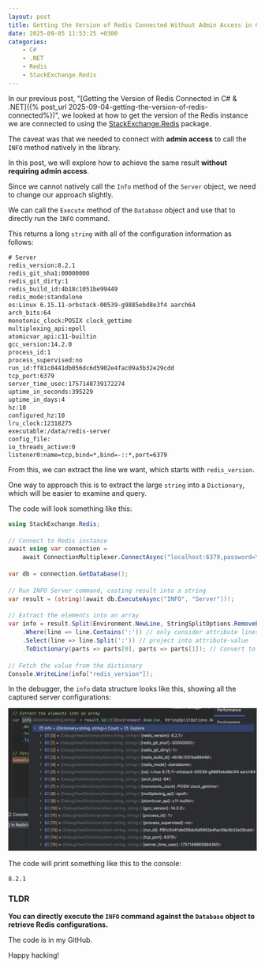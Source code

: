 ```yaml
---
layout: post
title: Getting the Version of Redis Connected Without Admin Access in C# & .NET
date: 2025-09-05 11:53:25 +0300
categories:
    - C#
    - .NET
    - Redis
    - StackExchange.Redis
---
```


In our previous post, "[Getting the Version of Redis Connected in C# & .NET]({% post_url 2025-09-04-getting-the-version-of-redis-connected%})", we looked at how to get the version of the Redis instance we are connected to using the [StackExchange.Redis](https://github.com/StackExchange/StackExchange.Redis) package.

The caveat was that we needed to connect with **admin access** to call the `INFO` method natively in the library.

In this post, we will explore how to achieve the same result **without requiring admin access**.

Since we cannot natively call the `Info` method of the `Server` object, we need to change our approach slightly.

We can call the `Execute` method of the `Database` object and use that to directly run the `INFO` command.

This returns a long `string` with all of the configuration information as follows:

```plaintext
# Server
redis_version:8.2.1
redis_git_sha1:00000000
redis_git_dirty:1
redis_build_id:4b18c1051be99449
redis_mode:standalone
os:Linux 6.15.11-orbstack-00539-g9885ebd8e3f4 aarch64
arch_bits:64
monotonic_clock:POSIX clock_gettime
multiplexing_api:epoll
atomicvar_api:c11-builtin
gcc_version:14.2.0
process_id:1
process_supervised:no
run_id:ff81c0441db056dc6d5902e4fac09a3b32e29cdd
tcp_port:6379
server_time_usec:1757148739172274
uptime_in_seconds:395229
uptime_in_days:4
hz:10
configured_hz:10
lru_clock:12318275
executable:/data/redis-server
config_file:
io_threads_active:0
listener0:name=tcp,bind=*,bind=-::*,port=6379
```

From this, we can extract the line we want, which starts with `redis_version`.

One way to approach this is to extract the large `string` into a `Dictionary`, which will be easier to examine and query.

The code will look something like this:

```c#
using StackExchange.Redis;

// Connect to Redis instance
await using var connection =
    await ConnectionMultiplexer.ConnectAsync("localhost:6379,password=YourStrongPassword123");

var db = connection.GetDatabase();

// Run INFO Server command, casting result into a string
var result = (string)(await db.ExecuteAsync("INFO", "Server"))!;

// Extract the elements into an array
var info = result.Split(Environment.NewLine, StringSplitOptions.RemoveEmptyEntries)
    .Where(line => line.Contains(':')) // only consider attribute lines 
    .Select(line => line.Split(':')) // project into attribute-value
    .ToDictionary(parts => parts[0], parts => parts[1]); // Convert to dictionary

// Fetch the value from the dictionary
Console.WriteLine(info["redis_version"]);
```

In the debugger, the `info` data structure looks like this, showing all the captured server configurations:

![redisInfo](../images/2025/09/redisInfo.png)

The code will print something like this to the console:

```plaintext
8.2.1
```

### TLDR

**You can directly execute the `INFO` command against the `Database` object to retrieve Redis configurations.**

The code is in my GitHub.

Happy hacking!
